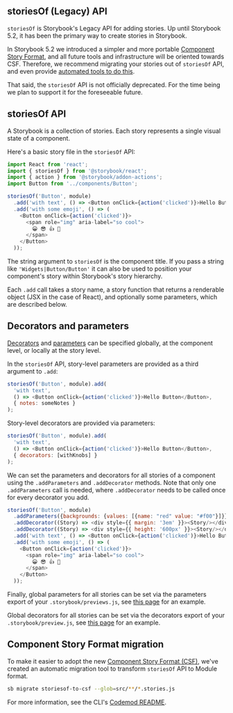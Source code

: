 ## storiesOf (Legacy) API

`storiesOf` is Storybook's Legacy API for adding stories. Up until Storybook 5.2, it has been the primary way to create stories in Storybook.

In Storybook 5.2 we introduced a simpler and more portable [Component Story Format](https://storybook.js.org/docs/react/api/csf), and all future tools and infrastructure will be oriented towards CSF. Therefore, we recommend migrating your stories out of `storiesOf` API, and even provide [automated tools to do this](#component-story-format-migration).

That said, the `storiesOf` API is not officially deprecated. For the time being we plan to support it for the foreseeable future.

## storiesOf API

A Storybook is a collection of stories. Each story represents a single visual state of a component.

Here's a basic story file in the `storiesOf` API:

```js
import React from 'react';
import { storiesOf } from '@storybook/react';
import { action } from '@storybook/addon-actions';
import Button from '../components/Button';

storiesOf('Button', module)
  .add('with text', () => <Button onClick={action('clicked')}>Hello Button</Button>)
  .add('with some emoji', () => (
    <Button onClick={action('clicked')}>
      <span role="img" aria-label="so cool">
        😀 😎 👍 💯
      </span>
    </Button>
  ));
```

The string argument to `storiesOf` is the component title. If you pass a string like `'Widgets|Button/Button'` it can also be used to position your component's story within Storybook's story hierarchy.

Each `.add` call takes a story name, a story function that returns a renderable object (JSX in the case of React), and optionally some parameters, which are described below.

## Decorators and parameters

[Decorators](https://storybook.js.org/docs/react/writing-stories/decorators) and [parameters](https://storybook.js.org/docs/react/writing-stories/parameters) can be specified globally, at the component level, or locally at the story level.

In the `storiesOf` API, story-level parameters are provided as a third argument to `.add`:

```js
storiesOf('Button', module).add(
  'with text',
  () => <Button onClick={action('clicked')}>Hello Button</Button>,
  { notes: someNotes }
);
```

Story-level decorators are provided via parameters:

```js
storiesOf('Button', module).add(
  'with text',
  () => <Button onClick={action('clicked')}>Hello Button</Button>,
  { decorators: [withKnobs] }
);
```


We can set the parameters and decorators for all stories of a component using the `.addParameters` and `.addDecorator` methods. Note that only one `.addParameters` call is needed, where `.addDecorator` needs to be called once for every decorator you add.

```js
storiesOf('Button', module)
  .addParameters({backgrounds: {values: [{name: "red" value: "#f00"}]}})
  .addDecorator((Story) => <div style={{ margin: '3em' }}><Story/></div>)
  .addDecorator((Story) => <div style={{ height: '600px' }}><Story/></div>)
  .add('with text', () => <Button onClick={action('clicked')}>Hello Button</Button>)
  .add('with some emoji', () => (
    <Button onClick={action('clicked')}>
      <span role="img" aria-label="so cool">
        😀 😎 👍 💯
      </span>
    </Button>
  ));
```

Finally, global parameters for all stories can be set via the parameters export of your `.storybook/previews.js`, see [this page](https://storybook.js.org/docs/react/writing-stories/parameters#global-parameters) for an example.

Global decorators for all stories can be set via the decorators export of your `.storybook/preview.js`, see [this page](https://storybook.js.org/docs/react/writing-stories/decorators#global-decorators) for an example.

## Component Story Format migration

To make it easier to adopt the new [Component Story Format (CSF)](https://storybook.js.org/docs/react/api/csf), we've created an automatic migration tool to transform `storiesOf` API to Module format.

```sh
sb migrate storiesof-to-csf --glob=src/**/*.stories.js
```

For more information, see the CLI's [Codemod README](https://github.com/storybookjs/storybook/tree/next/lib/codemod).
